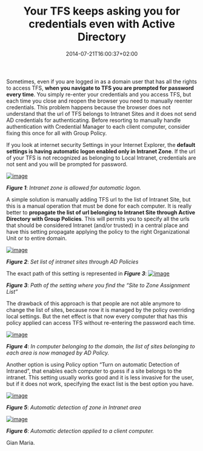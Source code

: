 ﻿---
title: "Your TFS keeps asking you for credentials even with Active Directory"
description: ""
date: 2014-07-21T16:00:37+02:00
draft: false
tags: [Tfs]
categories: [Team Foundation Server]
---
Sometimes, even if you are logged in as a domain user that has all the rights to access TFS,  **when you navigate to TFS you are prompted for password every time**. You simply re-enter your credentials and you access TFS, but each time you close and reopen the browser you need to manually reenter credentials. This problem happens because the browser does not understand that the url of TFS belongs to Intranet Sites and it does not send AD credentials for authenticating. Before resorting to manually handle authentication with Credential Manager to each client computer, consider fixing this once for all with Group Policy.

If you look at internet security Settings in your Internet Explorer, the  **default settings is having automatic logon enabled only in Intranet Zone**. If the url of your TFS is not recognized as belonging to Local Intranet, credentials are not sent and you will be prompted for password.

[![image](https://www.codewrecks.com/blog/wp-content/uploads/2014/07/image_thumb13.png "image")](https://www.codewrecks.com/blog/wp-content/uploads/2014/07/image13.png)

 ***Figure 1***: *Intranet zone is allowed for automatic logon.*

A simple solution is manually adding TFS url to the list of Intranet Site, but this is a manual operation that must be done for each computer. It is really better to  **propagate the list of url belonging to Intranet Site through Active Directory with Group Policies**. This will permits you to specify all the urls that should be considered Intranet (and/or trusted) in a central place and have this setting propagate applying the policy to the right Organizational Unit or to entire domain.

[![image](https://www.codewrecks.com/blog/wp-content/uploads/2014/07/image_thumb14.png "image")](https://www.codewrecks.com/blog/wp-content/uploads/2014/07/image14.png)

 ***Figure 2***: *Set list of intranet sites through AD Policies*

The exact path of this setting is represented in  ***Figure 3***: [![image](https://www.codewrecks.com/blog/wp-content/uploads/2014/07/image_thumb15.png "image")](https://www.codewrecks.com/blog/wp-content/uploads/2014/07/image15.png)

 ***Figure 3***: *Path of the setting where you find the “Site to Zone Assignment List”*

The drawback of this approach is that people are not able anymore to change the list of sites, because now it is managed by the policy overriding local settings. But the net effect is that now every computer that has this policy applied can access TFS without re-entering the password each time.

[![image](https://www.codewrecks.com/blog/wp-content/uploads/2014/07/image_thumb16.png "image")](https://www.codewrecks.com/blog/wp-content/uploads/2014/07/image16.png)

 ***Figure 4***: *In computer belonging to the domain, the list of sites belonging to each area is now managed by AD Policy.*

Another option is using Policy option “Turn on automatic Detection of Intraned”, that enables each computer to guess if a site belongs to the intranet. This setting usually works good and it is less invasive for the user, but if it does not work, specifying the exact list is the best option you have.

[![image](https://www.codewrecks.com/blog/wp-content/uploads/2014/07/image_thumb17.png "image")](https://www.codewrecks.com/blog/wp-content/uploads/2014/07/image17.png)

 ***Figure 5***: *Automatic detection of zone in Intranet area*

[![image](https://www.codewrecks.com/blog/wp-content/uploads/2014/07/image_thumb18.png "image")](https://www.codewrecks.com/blog/wp-content/uploads/2014/07/image18.png)

 ***Figure 6***: *Automatic detection applied to a client computer.*

Gian Maria.
